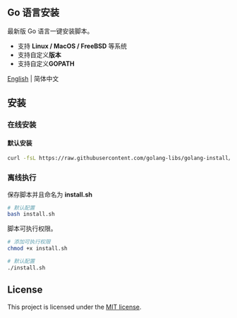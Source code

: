 Go 语言安装
------
最新版 Go 语言一键安装脚本。 
- 支持 **Linux / MacOS / FreeBSD** 等系统
- 支持自定义**版本**
- 支持自定义**GOPATH**

[English](./README.md) | 简体中文

## 安装
### 在线安装
#### 默认安装
```sh
curl -fsL https://raw.githubusercontent.com/golang-libs/golang-install/main/install.sh -o install.sh && bash ./install.sh
```

### 离线执行
保存脚本并且命名为 **install.sh**    

```sh
# 默认配置
bash install.sh
```
  
脚本可执行权限。  
```sh
# 添加可执行权限
chmod +x install.sh   

# 默认配置
./install.sh
```

## License

This project is licensed under the [MIT license](./LICENSE).
